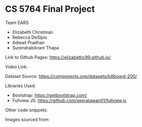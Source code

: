 # CS 5764 Final Project
Team EARS
* Elizabeth Christman
* Rebecca DeSipio
* Adwait Pradhan
* Surendrabikram Thapa

Link to Github Pages: https://elizabethc99.github.io/

Video Link: 

Dataset Source: https://components.one/datasets/billboard-200/

Libraries Used:
* Bootstrap: https://getbootstrap.com/
* Fullview JS: https://github.com/seeratawan01/fullview.js

Other code snippets: 


Images sourced from: 





